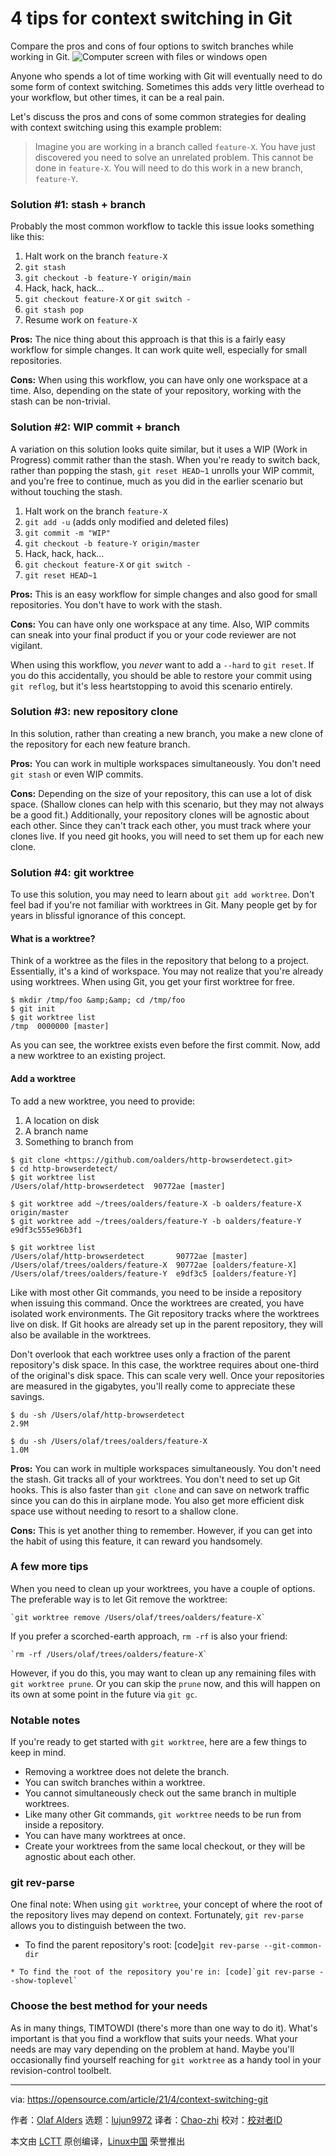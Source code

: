 [#]: subject: (4 tips for context switching in Git)
[#]: via: (https://opensource.com/article/21/4/context-switching-git)
[#]: author: (Olaf Alders https://opensource.com/users/oalders)
[#]: collector: (lujun9972)
[#]: translator: (Chao-zhi)
[#]: reviewer: ( )
[#]: publisher: ( )
[#]: url: ( )

4 tips for context switching in Git
======
Compare the pros and cons of four options to switch branches while
working in Git.
![Computer screen with files or windows open][1]

Anyone who spends a lot of time working with Git will eventually need to do some form of context switching. Sometimes this adds very little overhead to your workflow, but other times, it can be a real pain.

Let's discuss the pros and cons of some common strategies for dealing with context switching using this example problem:

> Imagine you are working in a branch called `feature-X`. You have just discovered you need to solve an unrelated problem. This cannot be done in `feature-X`. You will need to do this work in a new branch, `feature-Y`.

### Solution #1: stash + branch

Probably the most common workflow to tackle this issue looks something like this:

  1. Halt work on the branch `feature-X`
  2. `git stash`
  3. `git checkout -b feature-Y origin/main`
  4. Hack, hack, hack…
  5. `git checkout feature-X` or `git switch -`
  6. `git stash pop`
  7. Resume work on `feature-X`



**Pros:** The nice thing about this approach is that this is a fairly easy workflow for simple changes. It can work quite well, especially for small repositories.

**Cons:** When using this workflow, you can have only one workspace at a time. Also, depending on the state of your repository, working with the stash can be non-trivial.

### Solution #2: WIP commit + branch

A variation on this solution looks quite similar, but it uses a WIP (Work in Progress) commit rather than the stash. When you're ready to switch back, rather than popping the stash, `git reset HEAD~1` unrolls your WIP commit, and you're free to continue, much as you did in the earlier scenario but without touching the stash.

  1. Halt work on the branch `feature-X`
  2. `git add -u` (adds only modified and deleted files)
  3. `git commit -m "WIP"`
  4. `git checkout -b feature-Y origin/master`
  5. Hack, hack, hack…
  6. `git checkout feature-X` or `git switch -`
  7. `git reset HEAD~1`



**Pros:** This is an easy workflow for simple changes and also good for small repositories. You don't have to work with the stash.

**Cons:** You can have only one workspace at any time. Also, WIP commits can sneak into your final product if you or your code reviewer are not vigilant.

When using this workflow, you _never_ want to add a `--hard` to `git reset`. If you do this accidentally, you should be able to restore your commit using `git reflog`, but it's less heartstopping to avoid this scenario entirely.

### Solution #3: new repository clone

In this solution, rather than creating a new branch, you make a new clone of the repository for each new feature branch.

**Pros:** You can work in multiple workspaces simultaneously. You don't need `git stash` or even WIP commits.

**Cons:** Depending on the size of your repository, this can use a lot of disk space. (Shallow clones can help with this scenario, but they may not always be a good fit.) Additionally, your repository clones will be agnostic about each other. Since they can't track each other, you must track where your clones live. If you need git hooks, you will need to set them up for each new clone.

### Solution #4: git worktree

To use this solution, you may need to learn about `git add worktree`. Don't feel bad if you're not familiar with worktrees in Git. Many people get by for years in blissful ignorance of this concept.

#### What is a worktree?

Think of a worktree as the files in the repository that belong to a project. Essentially, it's a kind of workspace. You may not realize that you're already using worktrees. When using Git, you get your first worktree for free.


```
$ mkdir /tmp/foo &amp;&amp; cd /tmp/foo
$ git init
$ git worktree list
/tmp  0000000 [master]
```

As you can see, the worktree exists even before the first commit. Now, add a new worktree to an existing project.

#### Add a worktree

To add a new worktree, you need to provide:

  1. A location on disk
  2. A branch name
  3. Something to branch from




```
$ git clone <https://github.com/oalders/http-browserdetect.git>
$ cd http-browserdetect/
$ git worktree list
/Users/olaf/http-browserdetect  90772ae [master]

$ git worktree add ~/trees/oalders/feature-X -b oalders/feature-X origin/master
$ git worktree add ~/trees/oalders/feature-Y -b oalders/feature-Y e9df3c555e96b3f1

$ git worktree list
/Users/olaf/http-browserdetect       90772ae [master]
/Users/olaf/trees/oalders/feature-X  90772ae [oalders/feature-X]
/Users/olaf/trees/oalders/feature-Y  e9df3c5 [oalders/feature-Y]
```

Like with most other Git commands, you need to be inside a repository when issuing this command. Once the worktrees are created, you have isolated work environments. The Git repository tracks where the worktrees live on disk. If Git hooks are already set up in the parent repository, they will also be available in the worktrees.

Don't overlook that each worktree uses only a fraction of the parent repository's disk space. In this case, the worktree requires about one-third of the original's disk space. This can scale very well. Once your repositories are measured in the gigabytes, you'll really come to appreciate these savings.


```
$ du -sh /Users/olaf/http-browserdetect
2.9M

$ du -sh /Users/olaf/trees/oalders/feature-X
1.0M
```

**Pros:** You can work in multiple workspaces simultaneously. You don't need the stash. Git tracks all of your worktrees. You don't need to set up Git hooks. This is also faster than `git clone` and can save on network traffic since you can do this in airplane mode. You also get more efficient disk space use without needing to resort to a shallow clone.

**Cons:** This is yet another thing to remember. However, if you can get into the habit of using this feature, it can reward you handsomely.

### A few more tips

When you need to clean up your worktrees, you have a couple of options. The preferable way is to let Git remove the worktree:


```
`git worktree remove /Users/olaf/trees/oalders/feature-X`
```

If you prefer a scorched-earth approach, `rm -rf` is also your friend:


```
`rm -rf /Users/olaf/trees/oalders/feature-X`
```

However, if you do this, you may want to clean up any remaining files with `git worktree prune`. Or you can skip the `prune` now, and this will happen on its own at some point in the future via `git gc`.

### Notable notes

If you're ready to get started with `git worktree`, here are a few things to keep in mind.

  * Removing a worktree does not delete the branch.
  * You can switch branches within a worktree.
  * You cannot simultaneously check out the same branch in multiple worktrees.
  * Like many other Git commands, `git worktree` needs to be run from inside a repository.
  * You can have many worktrees at once.
  * Create your worktrees from the same local checkout, or they will be agnostic about each other.



### git rev-parse

One final note: When using `git worktree`, your concept of where the root of the repository lives may depend on context. Fortunately, `git rev-parse` allows you to distinguish between the two.

  * To find the parent repository's root: [code]`git rev-parse --git-common-dir`
```
* To find the root of the repository you're in: [code]`git rev-parse --show-toplevel`
```



### Choose the best method for your needs

As in many things, TIMTOWDI (there's more than one way to do it). What's important is that you find a workflow that suits your needs. What your needs are may vary depending on the problem at hand. Maybe you'll occasionally find yourself reaching for `git worktree` as a handy tool in your revision-control toolbelt.

--------------------------------------------------------------------------------

via: https://opensource.com/article/21/4/context-switching-git

作者：[Olaf Alders][a]
选题：[lujun9972][b]
译者：[Chao-zhi](https://github.com/Chao-zhi)
校对：[校对者ID](https://github.com/校对者ID)

本文由 [LCTT](https://github.com/LCTT/TranslateProject) 原创编译，[Linux中国](https://linux.cn/) 荣誉推出

[a]: https://opensource.com/users/oalders
[b]: https://github.com/lujun9972
[1]: https://opensource.com/sites/default/files/styles/image-full-size/public/lead-images/browser_screen_windows_files.png?itok=kLTeQUbY (Computer screen with files or windows open)
